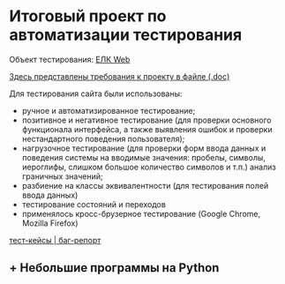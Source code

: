 # **Итоговый проект по автоматизации тестирования**

Объект тестирования: [ЕЛК Web](https://b2c.passport.rt.ru/)

[Здесь представлены требования к проекту в файле (.doc)](https://lms.skillfactory.ru/assets/courseware/v1/f78e146f0eb3ace247a28b07e66467de/asset-v1:Skillfactory+QAP+18JUNE2020+type@asset+block/%D0%A2%D1%80%D0%B5%D0%B1%D0%BE%D0%B2%D0%B0%D0%BD%D0%B8%D1%8F_SSO_%D0%B4%D0%BB%D1%8F_%D1%82%D0%B5%D1%81%D1%82%D0%B8%D1%80%D0%BE%D0%B2%D0%B0%D0%BD%D0%B8%D1%8F_last.doc)

Для тестирования сайта были использованы:
- ручное и автоматизированное тестирование;
- позитивное и негативное тестирование (для проверки основного функционала интерфейса, а также выявления ошибок и проверки нестандартного поведения пользователя);
- нагрузочное тестирование (для проверки форм ввода данных и поведения системы на вводимые значения: пробелы, символы, иероглифы, слишком большое количество символов и т.п.)
анализ граничных значений;
- разбиение на классы эквивалентности (для тестирования полей ввода данных)
- тестирование состояний и переходов
- применялось кросс-брузерное тестирование (Google Chrome, Mozilla Firefox)

[тест-кейсы | баг-репорт](https://docs.google.com/spreadsheets/d/17_YXYt6EbPbQvn2FGbPurODVGAqzRaDtms-5lAvGkK4/edit?usp=sharing)


## + Небольшие программы на Python

